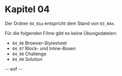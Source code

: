 # Kapitel 04 

Der Ordner `04_01a` entspricht dem Stand von `03_04e`. 

Für die folgenden Filme gibt es keine Übungsdateien: 
- `04_06` Browser-Stylesheet 
- `04_07` Block- und Inline-Boxen 
- `04_08` Challenge 
- `04_09` Solution 

-- eof --